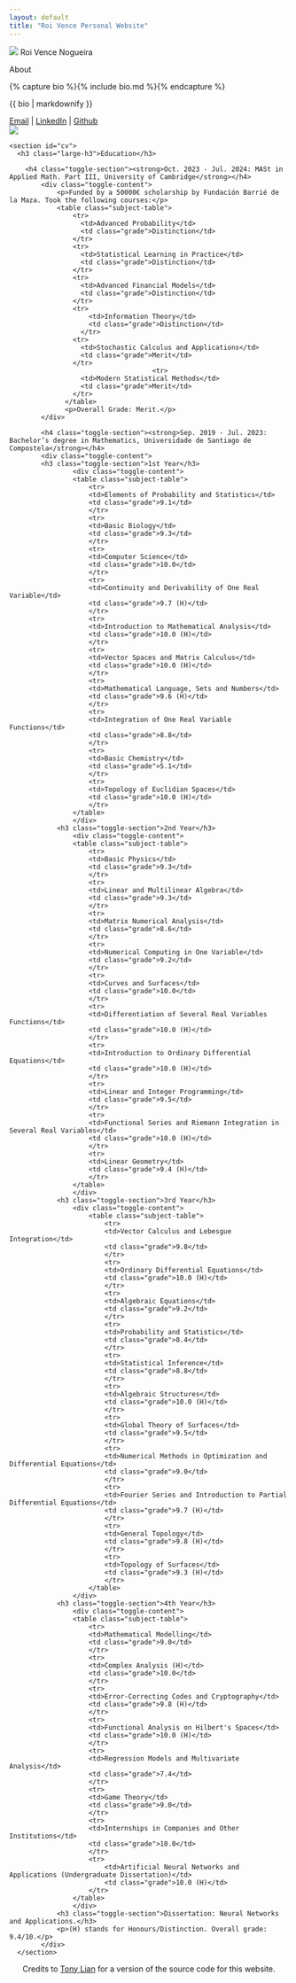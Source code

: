 ```yaml
---
layout: default
title: "Roi Vence Personal Website"
---
```


<main role="main" class="container-sm" style="max-width: 1080px">
    <div class="row">
        <div class="col">
            <p class="h1 mt-5 page-title">
                <img class="profile-img-small d-md-none" src="{{ '/assets/profile.jpg' | relative_url }}" />
                <span style="clear: right">Roi Vence Nogueira</span>
            </p>
            <p class="h4 section-title" style="clear: right">About</p>
            {% capture bio %}{% include bio.md %}{% endcapture %}
            <p>{{ bio | markdownify }}</p>
            <a href="mailto:roi.vence@gmail.com">Email</a>    |    <a href="https://www.linkedin.com/in/roivence">LinkedIn</a>    |    <a href="https://github.com/RoidaVinci">Github</a>
        </div>
        <div class="col-auto d-none d-md-block">
            <img class="profile-img" src="{{ '/assets/profile.jpg' | relative_url }}" />
        </div>
    </div>

    <section id="cv">
      <h3 class="large-h3">Education</h3>
      
        <h4 class="toggle-section"><strong>Oct. 2023 - Jul. 2024: MASt in Applied Math. Part III, University of Cambridge</strong></h4>
            <div class="toggle-content">
                <p>Funded by a 50000€ scholarship by Fundación Barrié de la Maza. Took the following courses:</p>
                <table class="subject-table">
                    <tr>
                      <td>Advanced Probability</td>
                      <td class="grade">Distinction</td>
                    </tr>
                    <tr>
                      <td>Statistical Learning in Practice</td>
                      <td class="grade">Distinction</td>
                    </tr>
                    <tr>
                      <td>Advanced Financial Models</td>
                      <td class="grade">Distinction</td>
                    </tr>
                    <tr>
                        <td>Information Theory</td>
                        <td class="grade">Distinction</td>
                      </tr>
                    <tr>
                      <td>Stochastic Calculus and Applications</td>
                      <td class="grade">Merit</td>
                    </tr>
                                        <tr>
                      <td>Modern Statistical Methods</td>
                      <td class="grade">Merit</td>
                    </tr>
                  </table>
                  <p>Overall Grade: Merit.</p>
            </div>

            <h4 class="toggle-section"><strong>Sep. 2019 - Jul. 2023: Bachelor’s degree in Mathematics, Universidade de Santiago de Compostela</strong></h4>
            <div class="toggle-content">
            <h3 class="toggle-section">1st Year</h3>
                    <div class="toggle-content">
                    <table class="subject-table">
                        <tr>
                        <td>Elements of Probability and Statistics</td>
                        <td class="grade">9.1</td>
                        </tr>
                        <tr>
                        <td>Basic Biology</td>
                        <td class="grade">9.3</td>
                        </tr>
                        <tr>
                        <td>Computer Science</td>
                        <td class="grade">10.0</td>
                        </tr>
                        <tr>
                        <td>Continuity and Derivability of One Real Variable</td>
                        <td class="grade">9.7 (H)</td>
                        </tr>
                        <tr>
                        <td>Introduction to Mathematical Analysis</td>
                        <td class="grade">10.0 (H)</td>
                        </tr>
                        <tr>
                        <td>Vector Spaces and Matrix Calculus</td>
                        <td class="grade">10.0 (H)</td>
                        </tr>
                        <tr>
                        <td>Mathematical Language, Sets and Numbers</td>
                        <td class="grade">9.6 (H)</td>
                        </tr>
                        <tr>
                        <td>Integration of One Real Variable Functions</td>
                        <td class="grade">8.8</td>
                        </tr>
                        <tr>
                        <td>Basic Chemistry</td>
                        <td class="grade">5.1</td>
                        </tr>
                        <tr>
                        <td>Topology of Euclidian Spaces</td>
                        <td class="grade">10.0 (H)</td>
                        </tr>
                    </table>
                    </div>
                <h3 class="toggle-section">2nd Year</h3>
                    <div class="toggle-content">
                    <table class="subject-table">
                        <tr>
                        <td>Basic Physics</td>
                        <td class="grade">9.3</td>
                        </tr>
                        <tr>
                        <td>Linear and Multilinear Algebra</td>
                        <td class="grade">9.3</td>
                        </tr>
                        <tr>
                        <td>Matrix Numerical Analysis</td>
                        <td class="grade">8.6</td>
                        </tr>
                        <tr>
                        <td>Numerical Computing in One Variable</td>
                        <td class="grade">9.2</td>
                        </tr>
                        <tr>
                        <td>Curves and Surfaces</td>
                        <td class="grade">10.0</td>
                        </tr>
                        <tr>
                        <td>Differentiation of Several Real Variables Functions</td>
                        <td class="grade">10.0 (H)</td>
                        </tr>
                        <tr>
                        <td>Introduction to Ordinary Differential Equations</td>
                        <td class="grade">10.0 (H)</td>
                        </tr>
                        <tr>
                        <td>Linear and Integer Programming</td>
                        <td class="grade">9.5</td>
                        </tr>
                        <tr>
                        <td>Functional Series and Riemann Integration in Several Real Variables</td>
                        <td class="grade">10.0 (H)</td>
                        </tr>
                        <tr>
                        <td>Linear Geometry</td>
                        <td class="grade">9.4 (H)</td>
                        </tr>
                    </table>
                    </div>
                <h3 class="toggle-section">3rd Year</h3>
                    <div class="toggle-content">
                        <table class="subject-table">
                            <tr>
                            <td>Vector Calculus and Lebesgue Integration</td>
                            <td class="grade">9.8</td>
                            </tr>
                            <tr>
                            <td>Ordinary Differential Equations</td>
                            <td class="grade">10.0 (H)</td>
                            </tr>
                            <tr>
                            <td>Algebraic Equations</td>
                            <td class="grade">9.2</td>
                            </tr>
                            <tr>
                            <td>Probability and Statistics</td>
                            <td class="grade">8.4</td>
                            </tr>
                            <tr>
                            <td>Statistical Inference</td>
                            <td class="grade">8.8</td>
                            </tr>
                            <tr>
                            <td>Algebraic Structures</td>
                            <td class="grade">10.0 (H)</td>
                            </tr>
                            <tr>
                            <td>Global Theory of Surfaces</td>
                            <td class="grade">9.5</td>
                            </tr>
                            <tr>
                            <td>Numerical Methods in Optimization and Differential Equations</td>
                            <td class="grade">9.0</td>
                            </tr>
                            <tr>
                            <td>Fourier Series and Introduction to Partial Differential Equations</td>
                            <td class="grade">9.7 (H)</td>
                            </tr>
                            <tr>
                            <td>General Topology</td>
                            <td class="grade">9.8 (H)</td>
                            </tr>
                            <tr>
                            <td>Topology of Surfaces</td>
                            <td class="grade">9.3 (H)</td>
                            </tr>
                        </table>
                    </div>
                <h3 class="toggle-section">4th Year</h3>
                    <div class="toggle-content">
                    <table class="subject-table">
                        <tr>
                        <td>Mathematical Modelling</td>
                        <td class="grade">9.0</td>
                        </tr>
                        <tr>
                        <td>Complex Analysis (H)</td>
                        <td class="grade">10.0</td>
                        </tr>
                        <tr>
                        <td>Error-Correcting Codes and Cryptography</td>
                        <td class="grade">9.8 (H)</td>
                        </tr>
                        <tr>
                        <td>Functional Analysis on Hilbert's Spaces</td>
                        <td class="grade">10.0 (H)</td>
                        </tr>
                        <tr>
                        <td>Regression Models and Multivariate Analysis</td>
                        <td class="grade">7.4</td>
                        </tr>
                        <tr>
                        <td>Game Theory</td>
                        <td class="grade">9.0</td>
                        </tr>
                        <tr>
                        <td>Internships in Companies and Other Institutions</td>
                        <td class="grade">10.0</td>
                        </tr>
                        <tr>
                            <td>Artificial Neural Networks and Applications (Undergraduate Dissertation)</td>
                            <td class="grade">10.0 (H)</td>
                        </tr>
                    </table>
                    </div>
                <h3 class="toggle-section">Dissertation: Neural Networks and Applications.</h3>
                <p>(H) stands for Honours/Distinction. Overall grade: 9.4/10.</p>
            </div>
      </section>
</main>

<footer class="footer">
    <div class="container-sm">
        <div class="row">
            <div class="col" style="text-align: center">
                <span class="text-muted">
                    Credits to <a href="https://github.com/TonyLianLong/websitev2">Tony Lian</a> for a version of the source code for this website. 
                </span>
            </div>
        </div>
    </div>
</footer>
